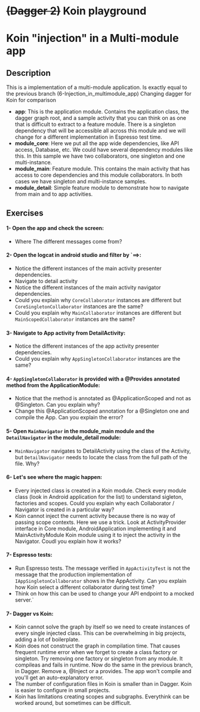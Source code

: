~~(Dagger 2)~~ Koin playground
================

# Koin "injection" in a Multi-module app

## Description

This is a implementation of a multi-module application. Is exactly equal to the previous branch (6-Injection_in_multimodule_app) Changing dagger for Koin for comparison
- **app**: This is the application module. Contains the application class, the dagger graph root, and a sample activity that you can think on as one that is difficult to extract to a feature module. There is a singleton dependency that will be accessible all across this module and we will change for a different implementation in Espresso test time.
- **module_core**: Here we put all the app wide dependencies, like API access, Database, etc. We could have several dependency modules like this. In this sample we have two collaborators, one singleton and one multi-instance.
- **module_main**: Feature module. This contains the main activity that has access to core dependencies and this module collaborators. In both cases we have singleton and multi-instance samples.
- **module_detail**: Simple feature module to demonstrate how to navigate from main and to app activities.


## Exercises

#### 1- Open the app and check the screen:
- Where The different messages come from?

#### 2- Open the logcat in android studio and filter by `==>:
- Notice the different instances of the main activity presenter dependencies.
- Navigate to detail activity
- Notice the different instances of the main activity navigator dependencies.
- Could you explain why `CoreCollaborator` instances are different but `CoreSingletonCollaborator` instances are the same?
- Could you explain why `MainCollaborator` instances are different but `MainScopedCollaborator` instances are the same?

#### 3- Navigate to App activity from DetailActivity:
- Notice the different instances of the app activity presenter dependencies.
- Could you explain why `AppSingletonCollaborator` instances are the same? 

#### 4- `AppSingletonCollaborator` is provided with a @Provides annotated method from the ApplicationModule:
- Notice that the method is annotated as @ApplicationScoped and not as @Singleton. Can you explain why?
- Change this @ApplicationScoped annotation for a @Singleton one and compile the App. Can you explain the error?

#### 5- Open `MainNavigator` in the module_main module and the `DetailNavigator` in the module_detail module:
- `MainNavigator` navigates to DetailActivity using the class of the Activity, but `DetailNavigator` needs to locate the class from the full path of the file. Why? 

#### 6- Let's see where the magic happen:
- Every injected class is created in a Koin module. Check every module class (look in Android application for the list) to understand sigleton, factories and scopes. Could you explain why each Collaborator / Navigator is created in a particular way?
- Koin cannot inject the current activity because there is no way of passing scope contexts. Here we use a trick. Look at ActivityProvider interface in Core module, AndroidApplication implementing it and MainActivityModule Koin module using it to inject the activity in the Navigator. Coudl you explain how it works?

#### 7- Espresso tests:
- Run Espresso tests. The message verified in `AppActivityTest` is not the message that the production implementation of `IAppSingletonCollaborator` shows in the AppActivity. Can you explain how Koin select a different collaborator during test time?
- Think on how this can be used to change your API endpoint to a mocked server.`

#### 7- Dagger vs Koin:
- Koin cannot solve the graph by itself so we need to create instances of every single injected class. This can be overwhelming in big projects, adding a lot of boilerplate.
- Koin does not construct the graph in compilation time. That causes frequent runtime error when we forget to create a class factory or singleton. Try removing one factory or singleton from any module. It compileas and fails in runtime. Now do the same in the previous branch, in Dagger. Remove a, @Inject or a provides. The app won't compile and you'll get an auto-explanatory error.
- The number of configuration files in Koin is smaller than in Dagger. Koin is easier to configure in small projects.
- Koin has limitations creating scopes and subgraphs. Everythink can be worked around, but sometimes can be difficult.